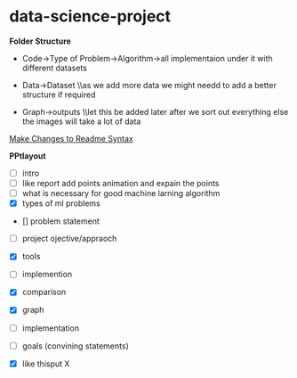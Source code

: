 # data-science-project

**Folder Structure**

* Code->Type of Problem->Algorithm->all implementaion under it with different datasets

* Data->Dataset  \\\as we add more data we might needd to add a better structure  if required


* Graph->outputs \\\let this be added later after we sort out everything else the images will take a lot of data


[Make Changes to Readme Syntax](https://help.github.com/en/github/writing-on-github/basic-writing-and-formatting-syntax#links)




**PPtlayout**
- [ ] intro 
- [ ] like report add points animation and expain the points
- [ ] what is necessary for good machine larning algorithm
- [X] types of ml problems
- [] problem statement
- [ ] project ojective/appraoch
- [X] tools
- [ ] implemention 
- [X] comparison
- [X] graph
- [ ] implementation
- [ ] goals (convining statements)

- [X] like thisput X

